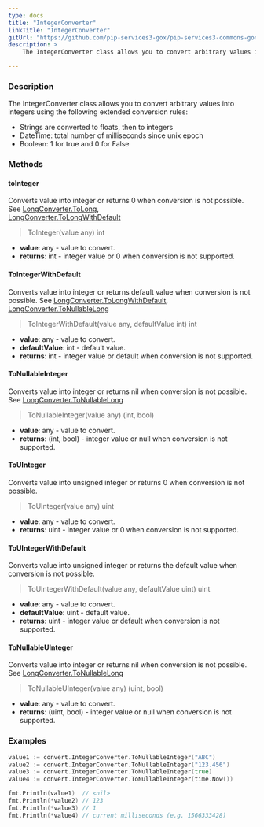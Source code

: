 ```yaml
---
type: docs
title: "IntegerConverter"
linkTitle: "IntegerConverter"
gitUrl: "https://github.com/pip-services3-gox/pip-services3-commons-gox"
description: > 
    The IntegerConverter class allows you to convert arbitrary values into integers using extended conversion rules.

---
```


### Description
    
The IntegerConverter class allows you to convert arbitrary values into integers using the following extended conversion rules:

- Strings are converted to floats, then to integers
- DateTime: total number of milliseconds since unix epoch  
- Boolean: 1 for true and 0 for False

### Methods

#### toInteger
Converts value into integer or returns 0 when conversion is not possible.  
See [LongConverter.ToLong](../long_converter/#tolong),  
[LongConverter.ToLongWithDefault](../long_converter/#tolongwithdefault)

> ToInteger(value any) int

- **value**: any - value to convert.
- **returns**: int - integer value or 0 when conversion is not supported.

#### ToIntegerWithDefault
Converts value into integer or returns default value when conversion is not possible.
See [LongConverter.ToLongWithDefault](../long_converter/#tolongwithdefault),  
[LongConverter.ToNullableLong](../long_converter/#tonullablelong)

> ToIntegerWithDefault(value any, defaultValue int) int

- **value**: any - value to convert.
- **defaultValue**: int - default value.
- **returns**: int - integer value or default when conversion is not supported. 

#### ToNullableInteger
Converts value into integer or returns nil when conversion is not possible.
See [LongConverter.ToNullableLong](../long_converter/#tonullablelong)

> ToNullableInteger(value any) (int, bool)

- **value**: any - value to convert.
- **returns**: (int, bool) - integer value or null when conversion is not supported.


#### ToUInteger
Converts value into unsigned integer or returns 0 when conversion is not possible.

> ToUInteger(value any) uint

- **value**: any - value to convert.
- **returns**: uint - integer value or 0 when conversion is not supported.

#### ToUIntegerWithDefault
Converts value into unsigned integer or returns the default value when conversion is not possible.

> ToUIntegerWithDefault(value any, defaultValue uint) uint

- **value**: any - value to convert.
- **defaultValue**: uint - default value.
- **returns**: uint - integer value or default when conversion is not supported.

#### ToNullableUInteger
Converts value into integer or returns nil when conversion is not possible.
See [LongConverter.ToNullableLong](../long_converter/#tonullablelong)

> ToNullableUInteger(value any) (uint, bool)

- **value**: any - value to convert.
- **returns**: (uint, bool) - integer value or null when conversion is not supported.


### Examples

```go
value1 := convert.IntegerConverter.ToNullableInteger("ABC")
value2 := convert.IntegerConverter.ToNullableInteger("123.456")
value3 := convert.IntegerConverter.ToNullableInteger(true)
value4 := convert.IntegerConverter.ToNullableInteger(time.Now())

fmt.Println(value1)  // <nil>
fmt.Println(*value2) // 123
fmt.Println(*value3) // 1
fmt.Println(*value4) // current milliseconds (e.g. 1566333428)

```
